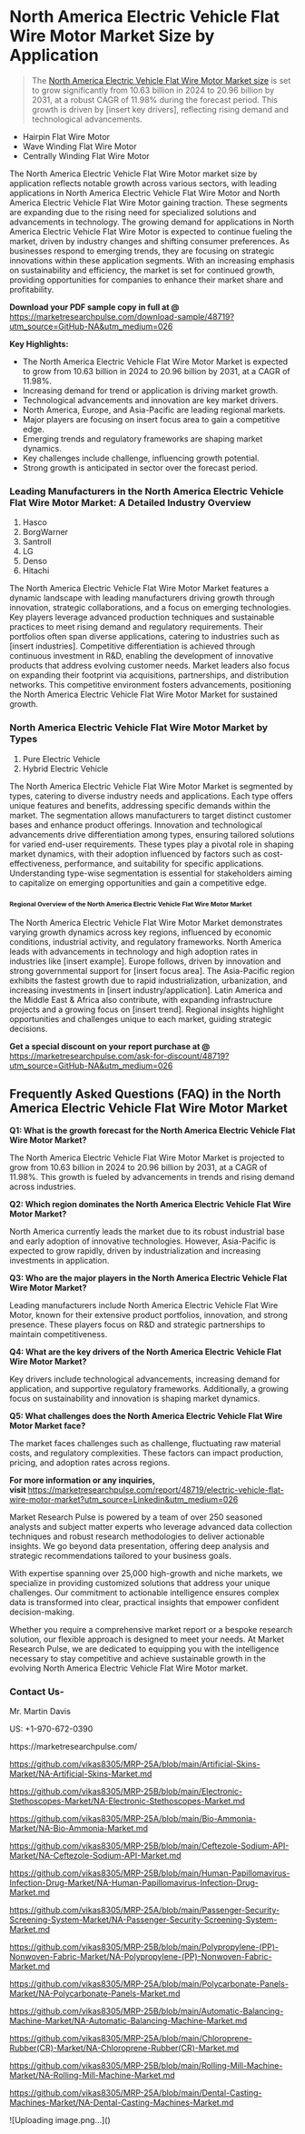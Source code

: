 <h1>North America Electric Vehicle Flat Wire Motor Market&nbsp;Size by Application</h1><blockquote><p>The <a href="https://marketresearchpulse.com/download-sample/48719?utm_source=GitHub-NA&amp;utm_medium=026">North America Electric Vehicle Flat Wire Motor Market size</a> is set to grow significantly from 10.63 billion in 2024 to 20.96 billion by 2031, at a robust CAGR of 11.98% during the forecast period. This growth is driven by [insert key drivers], reflecting rising demand and technological advancements.</p></blockquote><ul><li>Hairpin Flat Wire Motor<li> Wave Winding Flat Wire Motor<li> Centrally Winding Flat Wire Motor</li></ul><p>The North America Electric Vehicle Flat Wire Motor market size by application reflects notable growth across various sectors, with leading applications in North America Electric Vehicle Flat Wire Motor and North America Electric Vehicle Flat Wire Motor gaining traction. These segments are expanding due to the rising need for specialized solutions and advancements in technology. The growing demand for applications in North America Electric Vehicle Flat Wire Motor is expected to continue fueling the market, driven by industry changes and shifting consumer preferences. As businesses respond to emerging trends, they are focusing on strategic innovations within these application segments. With an increasing emphasis on sustainability and efficiency, the market is set for continued growth, providing opportunities for companies to enhance their market share and profitability.</p><p><strong>Download your PDF sample copy in full at @ </strong><a href="https://marketresearchpulse.com/download-sample/48719?utm_source=GitHub-NA&amp;utm_medium=026">https://marketresearchpulse.com/download-sample/48719?utm_source=GitHub-NA&amp;utm_medium=026</a></p><p><strong>Key Highlights: </strong></p><ul><li>The North America Electric Vehicle Flat Wire Motor Market is expected to grow from 10.63 billion in 2024 to 20.96 billion by 2031, at a CAGR of 11.98%.</li><li>Increasing demand for trend or application is driving market growth.</li><li>Technological advancements and innovation are key market drivers.</li><li>North America, Europe, and Asia-Pacific are leading regional markets.</li><li>Major players are focusing on insert focus area to gain a competitive edge.</li><li>Emerging trends and regulatory frameworks are shaping market dynamics.</li><li>Key challenges include challenge, influencing growth potential.</li><li>Strong growth is anticipated in sector over the forecast period.</li></ul><h3>Leading Manufacturers in the North America Electric Vehicle Flat Wire Motor Market: A Detailed Industry Overview</h3><ol><li>Hasco</li><li>BorgWarner</li><li>Santroll</li><li>LG</li><li>Denso</li><li>Hitachi</li></ol><div class="flex max-w-full flex-col flex-grow"><div class="min-h-8 text-message flex w-full flex-col items-end gap-2 whitespace-normal break-words [.text-message+&amp;]:mt-5" dir="auto" data-message-author-role="assistant" data-message-id="fd8432e4-4910-450d-b182-61b7bfb0a01f" data-message-model-slug="gpt-4o"><div class="flex w-full flex-col gap-1 empty:hidden first:pt-[3px]"><div class="markdown prose w-full break-words dark:prose-invert light"><p>The North America Electric Vehicle Flat Wire Motor Market features a dynamic landscape with leading manufacturers driving growth through innovation, strategic collaborations, and a focus on emerging technologies. Key players leverage advanced production techniques and sustainable practices to meet rising demand and regulatory requirements. Their portfolios often span diverse applications, catering to industries such as [insert industries]. Competitive differentiation is achieved through continuous investment in R&amp;D, enabling the development of innovative products that address evolving customer needs. Market leaders also focus on expanding their footprint via acquisitions, partnerships, and distribution networks. This competitive environment fosters advancements, positioning the North America Electric Vehicle Flat Wire Motor Market for sustained growth.</p></div></div></div></div><h3>North America Electric Vehicle Flat Wire Motor Market by Types</h3><ol><li>Pure Electric Vehicle<li> Hybrid Electric Vehicle</li></ol><div class="flex max-w-full flex-col flex-grow"><div class="min-h-8 text-message flex w-full flex-col items-end gap-2 whitespace-normal break-words [.text-message+&amp;]:mt-5" dir="auto" data-message-author-role="assistant" data-message-id="084470be-0bb7-4664-bddf-5156b4f41249" data-message-model-slug="gpt-4o-mini"><div class="flex w-full flex-col gap-1 empty:hidden first:pt-[3px]"><div class="markdown prose w-full break-words dark:prose-invert light"><p>The North America Electric Vehicle Flat Wire Motor Market is segmented by types, catering to diverse industry needs and applications. Each type offers unique features and benefits, addressing specific demands within the market. The segmentation allows manufacturers to target distinct customer bases and enhance product offerings. Innovation and technological advancements drive differentiation among types, ensuring tailored solutions for varied end-user requirements. These types play a pivotal role in shaping market dynamics, with their adoption influenced by factors such as cost-effectiveness, performance, and suitability for specific applications. Understanding type-wise segmentation is essential for stakeholders aiming to capitalize on emerging opportunities and gain a competitive edge.</p></div></div></div></div><h3><span style="font-size: 11px;">Regional Overview of the North America Electric Vehicle Flat Wire Motor Market</span></h3><div class="flex max-w-full flex-col flex-grow"><div class="min-h-8 text-message flex w-full flex-col items-end gap-2 whitespace-normal break-words [.text-message+&amp;]:mt-5" dir="auto" data-message-author-role="assistant" data-message-id="e9038762-ce64-4e30-91c9-9bd413514231" data-message-model-slug="gpt-4o-mini"><div class="flex w-full flex-col gap-1 empty:hidden first:pt-[3px]"><div class="markdown prose w-full break-words dark:prose-invert light"><p>The North America Electric Vehicle Flat Wire Motor Market demonstrates varying growth dynamics across key regions, influenced by economic conditions, industrial activity, and regulatory frameworks. North America leads with advancements in technology and high adoption rates in industries like [insert example]. Europe follows, driven by innovation and strong governmental support for [insert focus area]. The Asia-Pacific region exhibits the fastest growth due to rapid industrialization, urbanization, and increasing investments in [insert industry/application]. Latin America and the Middle East &amp; Africa also contribute, with expanding infrastructure projects and a growing focus on [insert trend]. Regional insights highlight opportunities and challenges unique to each market, guiding strategic decisions.</p></div></div></div></div><p><strong>Get a special discount on your report purchase at @ </strong><a href="https://marketresearchpulse.com/ask-for-discount/48719?utm_source=GitHub-NA&amp;utm_medium=026">https://marketresearchpulse.com/ask-for-discount/48719?utm_source=GitHub-NA&amp;utm_medium=026</a></p><h2>Frequently Asked Questions (FAQ) in the North America Electric Vehicle Flat Wire Motor Market</h2><p><strong>Q1: What is the growth forecast for the North America Electric Vehicle Flat Wire Motor Market?</strong></p><p>The North America Electric Vehicle Flat Wire Motor Market is projected to grow from 10.63 billion in 2024 to 20.96 billion by 2031, at a CAGR of 11.98%. This growth is fueled by advancements in trends and rising demand across industries.</p><p><strong>Q2: Which region dominates the North America Electric Vehicle Flat Wire Motor Market?</strong></p><p>North America currently leads the market due to its robust industrial base and early adoption of innovative technologies. However, Asia-Pacific is expected to grow rapidly, driven by industrialization and increasing investments in application.</p><p><strong>Q3: Who are the major players in the North America Electric Vehicle Flat Wire Motor Market?</strong></p><p>Leading manufacturers include North America Electric Vehicle Flat Wire Motor, known for their extensive product portfolios, innovation, and strong presence. These players focus on R&amp;D and strategic partnerships to maintain competitiveness.</p><p><strong>Q4: What are the key drivers of the North America Electric Vehicle Flat Wire Motor Market?</strong></p><p>Key drivers include technological advancements, increasing demand for application, and supportive regulatory frameworks. Additionally, a growing focus on sustainability and innovation is shaping market dynamics.</p><p><strong>Q5: What challenges does the North America Electric Vehicle Flat Wire Motor Market face?</strong></p><p>The market faces challenges such as challenge, fluctuating raw material costs, and regulatory complexities. These factors can impact production, pricing, and adoption rates across regions.</p><p><strong>For more information or any inquiries, visit&nbsp;</strong><a href="https://marketresearchpulse.com/report/48719/electric-vehicle-flat-wire-motor-market?utm_source=Linkedin&utm_medium=026">https://marketresearchpulse.com/report/48719/electric-vehicle-flat-wire-motor-market?utm_source=Linkedin&utm_medium=026</a></p><p>Market Research Pulse is powered by a team of over 250 seasoned analysts and subject matter experts who leverage advanced data collection techniques and robust research methodologies to deliver actionable insights. We go beyond data presentation, offering deep analysis and strategic recommendations tailored to your business goals.</p><p>With expertise spanning over 25,000 high-growth and niche markets, we specialize in providing customized solutions that address your unique challenges. Our commitment to actionable intelligence ensures complex data is transformed into clear, practical insights that empower confident decision-making.</p><p>Whether you require a comprehensive market report or a bespoke research solution, our flexible approach is designed to meet your needs. At Market Research Pulse, we are dedicated to equipping you with the intelligence necessary to stay competitive and achieve sustainable growth in the evolving North America Electric Vehicle Flat Wire Motor market.</p><h3><strong>Contact Us-</strong></h3><p>Mr. Martin Davis</p><p>US: +1-970-672-0390</p><p>https://marketresearchpulse.com/</p><p><a href="https://github.com/vikas8305/MRP-25A/blob/main/Artificial-Skins-Market/NA-Artificial-Skins-Market.md">https://github.com/vikas8305/MRP-25A/blob/main/Artificial-Skins-Market/NA-Artificial-Skins-Market.md</a></p><p><a href="https://github.com/vikas8305/MRP-25B/blob/main/Electronic-Stethoscopes-Market/NA-Electronic-Stethoscopes-Market.md">https://github.com/vikas8305/MRP-25B/blob/main/Electronic-Stethoscopes-Market/NA-Electronic-Stethoscopes-Market.md</a></p><p><a href="https://github.com/vikas8305/MRP-25A/blob/main/Bio-Ammonia-Market/NA-Bio-Ammonia-Market.md">https://github.com/vikas8305/MRP-25A/blob/main/Bio-Ammonia-Market/NA-Bio-Ammonia-Market.md</a></p><p><a href="https://github.com/vikas8305/MRP-25B/blob/main/Ceftezole-Sodium-API-Market/NA-Ceftezole-Sodium-API-Market.md">https://github.com/vikas8305/MRP-25B/blob/main/Ceftezole-Sodium-API-Market/NA-Ceftezole-Sodium-API-Market.md</a></p><p><a href="https://github.com/vikas8305/MRP-25B/blob/main/Human-Papillomavirus-Infection-Drug-Market/NA-Human-Papillomavirus-Infection-Drug-Market.md">https://github.com/vikas8305/MRP-25B/blob/main/Human-Papillomavirus-Infection-Drug-Market/NA-Human-Papillomavirus-Infection-Drug-Market.md</a></p><p><a href="https://github.com/vikas8305/MRP-25A/blob/main/Passenger-Security-Screening-System-Market/NA-Passenger-Security-Screening-System-Market.md">https://github.com/vikas8305/MRP-25A/blob/main/Passenger-Security-Screening-System-Market/NA-Passenger-Security-Screening-System-Market.md</a></p><p><a href="https://github.com/vikas8305/MRP-25B/blob/main/Polypropylene-(PP)-Nonwoven-Fabric-Market/NA-Polypropylene-(PP)-Nonwoven-Fabric-Market.md">https://github.com/vikas8305/MRP-25B/blob/main/Polypropylene-(PP)-Nonwoven-Fabric-Market/NA-Polypropylene-(PP)-Nonwoven-Fabric-Market.md</a></p><p><a href="https://github.com/vikas8305/MRP-25A/blob/main/Polycarbonate-Panels-Market/NA-Polycarbonate-Panels-Market.md">https://github.com/vikas8305/MRP-25A/blob/main/Polycarbonate-Panels-Market/NA-Polycarbonate-Panels-Market.md</a></p><p><a href="https://github.com/vikas8305/MRP-25B/blob/main/Automatic-Balancing-Machine-Market/NA-Automatic-Balancing-Machine-Market.md">https://github.com/vikas8305/MRP-25B/blob/main/Automatic-Balancing-Machine-Market/NA-Automatic-Balancing-Machine-Market.md</a></p><p><a href="https://github.com/vikas8305/MRP-25A/blob/main/Chloroprene-Rubber(CR)-Market/NA-Chloroprene-Rubber(CR)-Market.md">https://github.com/vikas8305/MRP-25A/blob/main/Chloroprene-Rubber(CR)-Market/NA-Chloroprene-Rubber(CR)-Market.md</a></p><p><a href="https://github.com/vikas8305/MRP-25B/blob/main/Rolling-Mill-Machine-Market/NA-Rolling-Mill-Machine-Market.md">https://github.com/vikas8305/MRP-25B/blob/main/Rolling-Mill-Machine-Market/NA-Rolling-Mill-Machine-Market.md</a></p><p><a href="https://github.com/vikas8305/MRP-25A/blob/main/Dental-Casting-Machines-Market/NA-Dental-Casting-Machines-Market.md">https://github.com/vikas8305/MRP-25A/blob/main/Dental-Casting-Machines-Market/NA-Dental-Casting-Machines-Market.md</a></p>
![Uploading image.png…]()

